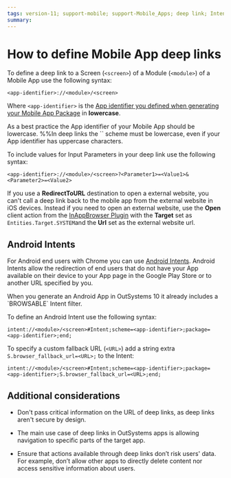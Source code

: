 ```yaml
---
tags: version-11; support-mobile; support-Mobile_Apps; deep link; Intent;
summary: 
---
```


# How to define Mobile App deep links

To define a deep link to a Screen (`<screen>`) of a Module (`<module>`) of a Mobile App use the following syntax:

    <app-identifier>://<module>/<screen>

Where `<app-identifier>` is the [App identifier you defined when generating your Mobile App Package](<https://success.outsystems.com/Documentation/10/Delivering_Mobile_Apps/Generate_and_Distribute_Your_Mobile_App>) in **lowercase**.

<div class="info" markdown="1">
As a best practice the App identifier of your Mobile App should be lowercase. 
%%In deep links the `<app-identifier>` scheme must be lowercase, even if your App identifier has uppercase characters.
</div>

To include values for Input Parameters in your deep link use the following syntax:

    <app-identifier>://<module>/<screen>?<Parameter1>=<Value1>&<Parameter2>=<Value2>

<div class="info" markdown="1">

If you use a **RedirectToURL** destination to open a external website, you can't call a deep link back to the mobile app from the external website in iOS devices. 
Instead if you need to open an external website, use the **Open** client action from the [InAppBrowser Plugin](https://www.outsystems.com/forge/component-overview/1558/inappbrowser-plugin) with the **Target** set as `Entities.Target.SYSTEM`and the **Url** set as the external website url.

</div>

## Android Intents

For Android end users with Chrome you can use [Android Intents](https://developer.chrome.com/multidevice/android/intents).
Android Intents allow the redirection of end users that do not have your App available on their device to your App page in the Google Play Store or to another URL specified by you. 

<div class= "info" markdown= "1">
When you generate an Android App in OutSystems 10 it already includes a `BROWSABLE` Intent filter.
</div>

To define an Android Intent use the following syntax:

    intent://<module>/<screen>#Intent;scheme=<app-identifier>;package=<app-identifier>;end;

To specify a custom fallback URL (`<URL>`) add a string extra `S.browser_fallback_url=<URL>;` to the Intent:

    intent://<module>/<screen>#Intent;scheme=<app-identifier>;package=<app-identifier>;S.browser_fallback_url=<URL>;end;

## Additional considerations

* Don't pass critical information on the URL of deep links, as deep links aren't secure by design.

* The main use case of deep links in OutSystems apps is allowing navigation to specific parts of the target app. 

* Ensure that actions available through deep links don’t risk users' data. For example, don’t allow other apps to directly delete content nor access sensitive information about users.

